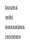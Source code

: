  [books](books.md)
 
 [wiki](wiki/wiki.md)
 
 [passages](passages/passages.md)
 
 [reviews](reviews/reviews.md)
